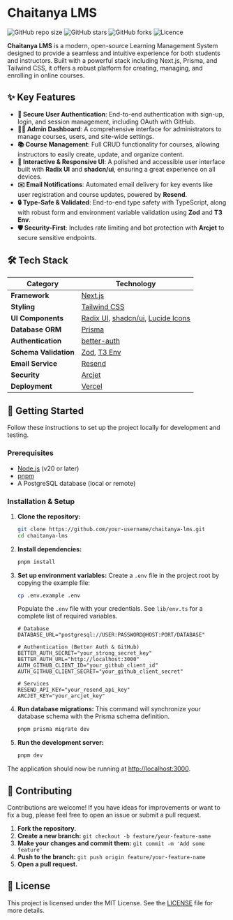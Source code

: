 # Chaitanya LMS

![GitHub repo size](https://img.shields.io/github/repo-size/chaitanyadesign/chaitanya-lms)
![GitHub stars](https://img.shields.io/github/stars/chaitanyadesign/chaitanya-lms)
![GitHub forks](https://img.shields.io/github/forks/chaitanyadesign/chaitanya-lms)
![Licence](https://img.shields.io/github/license/chaitanyadesign/chaitanya-lms)

**Chaitanya LMS** is a modern, open-source Learning Management System designed to provide a seamless and intuitive experience for both students and instructors. Built with a powerful stack including Next.js, Prisma, and Tailwind CSS, it offers a robust platform for creating, managing, and enrolling in online courses.

## ✨ Key Features

-   **🔐 Secure User Authentication**: End-to-end authentication with sign-up, login, and session management, including OAuth with GitHub.
-   **👨‍💻 Admin Dashboard**: A comprehensive interface for administrators to manage courses, users, and site-wide settings.
-   **📚 Course Management**: Full CRUD functionality for courses, allowing instructors to easily create, update, and organize content.
-   **🎨 Interactive & Responsive UI**: A polished and accessible user interface built with **Radix UI** and **shadcn/ui**, ensuring a great experience on all devices.
-   **✉️ Email Notifications**: Automated email delivery for key events like user registration and course updates, powered by **Resend**.
-   **🔒 Type-Safe & Validated**: End-to-end type safety with TypeScript, along with robust form and environment variable validation using **Zod** and **T3 Env**.
-   **🛡️ Security-First**: Includes rate limiting and bot protection with **Arcjet** to secure sensitive endpoints.

## 🛠️ Tech Stack

| Category              | Technology                                                                                             |
| --------------------- | ------------------------------------------------------------------------------------------------------ |
| **Framework**         | [Next.js](https://nextjs.org/)                                                                         |
| **Styling**           | [Tailwind CSS](https://tailwindcss.com/)                                                               |
| **UI Components**     | [Radix UI](https://www.radix-ui.com/), [shadcn/ui](https://ui.shadcn.com/), [Lucide Icons](https://lucide.dev/) |
| **Database ORM**      | [Prisma](https://www.prisma.io/)                                                                       |
| **Authentication**    | [better-auth](https://www.npmjs.com/package/better-auth)                                                |
| **Schema Validation** | [Zod](https://zod.dev/), [T3 Env](https://env.t3.gg/)                                                   |
| **Email Service**     | [Resend](https://resend.com/)                                                                          |
| **Security**          | [Arcjet](https://arcjet.com/)                                                                          |
| **Deployment**        | [Vercel](https://vercel.com/)                                                                          |

## 🚀 Getting Started

Follow these instructions to set up the project locally for development and testing.

### Prerequisites

-   [Node.js](https://nodejs.org/en/) (v20 or later)
-   [pnpm](https://pnpm.io/installation)
-   A PostgreSQL database (local or remote)

### Installation & Setup

1.  **Clone the repository:**
    ```bash
    git clone https://github.com/your-username/chaitanya-lms.git
    cd chaitanya-lms
    ```

2.  **Install dependencies:**
    ```bash
    pnpm install
    ```

3.  **Set up environment variables:**
    Create a `.env` file in the project root by copying the example file:
    ```bash
    cp .env.example .env
    ```
    Populate the `.env` file with your credentials. See `lib/env.ts` for a complete list of required variables.
    ```env
    # Database
    DATABASE_URL="postgresql://USER:PASSWORD@HOST:PORT/DATABASE"

    # Authentication (Better Auth & GitHub)
    BETTER_AUTH_SECRET="your_strong_secret_key"
    BETTER_AUTH_URL="http://localhost:3000"
    AUTH_GITHUB_CLIENT_ID="your_github_client_id"
    AUTH_GITHUB_CLIENT_SECRET="your_github_client_secret"

    # Services
    RESEND_API_KEY="your_resend_api_key"
    ARCJET_KEY="your_arcjet_key"
    ```

4.  **Run database migrations:**
    This command will synchronize your database schema with the Prisma schema definition.
    ```bash
    pnpm prisma migrate dev
    ```

5.  **Run the development server:**
    ```bash
    pnpm dev
    ```

The application should now be running at [http://localhost:3000](http://localhost:3000).

## 🤝 Contributing

Contributions are welcome! If you have ideas for improvements or want to fix a bug, please feel free to open an issue or submit a pull request.

1.  **Fork the repository.**
2.  **Create a new branch:** `git checkout -b feature/your-feature-name`
3.  **Make your changes and commit them:** `git commit -m 'Add some feature'`
4.  **Push to the branch:** `git push origin feature/your-feature-name`
5.  **Open a pull request.**

## 📄 License

This project is licensed under the MIT License. See the [LICENSE](LICENSE) file for more details.
